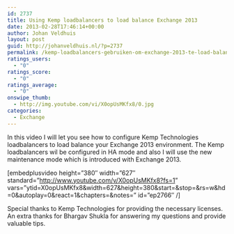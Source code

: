 ```yaml
---
id: 2737
title: Using Kemp loadbalancers to load balance Exchange 2013
date: 2013-02-28T17:46:14+00:00
author: Johan Veldhuis
layout: post
guid: http://johanveldhuis.nl/?p=2737
permalink: /kemp-loadbalancers-gebruiken-om-exchange-2013-te-load-balancen/
ratings_users:
  - "0"
ratings_score:
  - "0"
ratings_average:
  - "0"
onswipe_thumb:
  - http://img.youtube.com/vi/X0opUsMKfx8/0.jpg
categories:
  - Exchange
---
```

In this video I will let you see how to configure Kemp Technologies loadbalancers to load balance your Exchange 2013 environment. The Kemp loadbalancers wil be configured in HA mode and also I will use the new maintenance mode which is introduced with Exchange 2013.

[embedplusvideo height=&#8221;380&#8243; width=&#8221;627&#8243; standard=&#8221;<http://www.youtube.com/v/X0opUsMKfx8?fs=1>&#8221; vars=&#8221;ytid=X0opUsMKfx8&width=627&height=380&start=&stop=&rs=w&hd=0&autoplay=0&react=1&chapters=&notes=&#8221; id=&#8221;ep2766&#8243; /]

Special thanks to Kemp Technologies for providing the necessary licenses. An extra thanks for Bhargav Shukla for answering my questions and provide valuable tips.